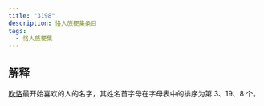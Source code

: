 ```yaml
---
title: "3198"
description: 恪人族梗集条目
tags:
  - 恪人族梗集
---
```


## 解释

[吹恪](吹恪)最开始喜欢的人的名字，其姓名首字母在字母表中的排序为第 3、19、8 个。